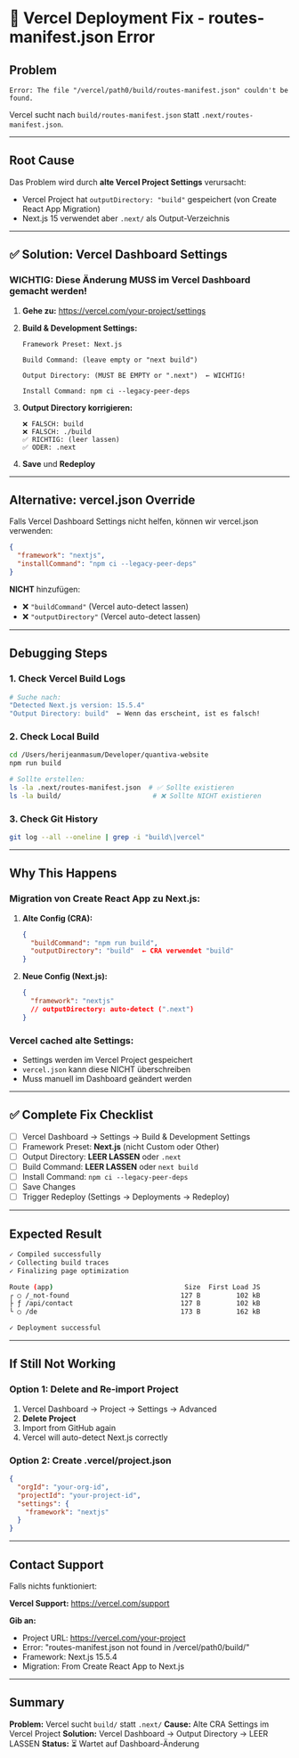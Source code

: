 # 🚨 Vercel Deployment Fix - routes-manifest.json Error

## Problem

```
Error: The file "/vercel/path0/build/routes-manifest.json" couldn't be found.
```

Vercel sucht nach `build/routes-manifest.json` statt `.next/routes-manifest.json`.

---

## Root Cause

Das Problem wird durch **alte Vercel Project Settings** verursacht:
- Vercel Project hat `outputDirectory: "build"` gespeichert (von Create React App Migration)
- Next.js 15 verwendet aber `.next/` als Output-Verzeichnis

---

## ✅ Solution: Vercel Dashboard Settings

### **WICHTIG: Diese Änderung MUSS im Vercel Dashboard gemacht werden!**

1. **Gehe zu:** https://vercel.com/your-project/settings

2. **Build & Development Settings:**
   ```
   Framework Preset: Next.js
   
   Build Command: (leave empty or "next build")
   
   Output Directory: (MUST BE EMPTY or ".next")  ← WICHTIG!
   
   Install Command: npm ci --legacy-peer-deps
   ```

3. **Output Directory korrigieren:**
   ```
   ❌ FALSCH: build
   ❌ FALSCH: ./build
   ✅ RICHTIG: (leer lassen)
   ✅ ODER: .next
   ```

4. **Save** und **Redeploy**

---

## Alternative: vercel.json Override

Falls Vercel Dashboard Settings nicht helfen, können wir vercel.json verwenden:

```json
{
  "framework": "nextjs",
  "installCommand": "npm ci --legacy-peer-deps"
}
```

**NICHT** hinzufügen:
- ❌ `"buildCommand"` (Vercel auto-detect lassen)
- ❌ `"outputDirectory"` (Vercel auto-detect lassen)

---

## Debugging Steps

### 1. Check Vercel Build Logs

```bash
# Suche nach:
"Detected Next.js version: 15.5.4"
"Output Directory: build"  ← Wenn das erscheint, ist es falsch!
```

### 2. Check Local Build

```bash
cd /Users/herijeanmasum/Developer/quantiva-website
npm run build

# Sollte erstellen:
ls -la .next/routes-manifest.json  # ✅ Sollte existieren
ls -la build/                       # ❌ Sollte NICHT existieren
```

### 3. Check Git History

```bash
git log --all --oneline | grep -i "build\|vercel"
```

---

## Why This Happens

### **Migration von Create React App zu Next.js:**

1. **Alte Config (CRA):**
   ```json
   {
     "buildCommand": "npm run build",
     "outputDirectory": "build"  ← CRA verwendet "build"
   }
   ```

2. **Neue Config (Next.js):**
   ```json
   {
     "framework": "nextjs"
     // outputDirectory: auto-detect (".next")
   }
   ```

### **Vercel cached alte Settings:**
- Settings werden im Vercel Project gespeichert
- `vercel.json` kann diese NICHT überschreiben
- Muss manuell im Dashboard geändert werden

---

## ✅ Complete Fix Checklist

- [ ] Vercel Dashboard → Settings → Build & Development Settings
- [ ] Framework Preset: **Next.js** (nicht Custom oder Other)
- [ ] Output Directory: **LEER LASSEN** oder `.next`
- [ ] Build Command: **LEER LASSEN** oder `next build`
- [ ] Install Command: `npm ci --legacy-peer-deps`
- [ ] Save Changes
- [ ] Trigger Redeploy (Settings → Deployments → Redeploy)

---

## Expected Result

```bash
✓ Compiled successfully
✓ Collecting build traces
✓ Finalizing page optimization

Route (app)                                 Size  First Load JS
┌ ○ /_not-found                            127 B         102 kB
├ ƒ /api/contact                           127 B         102 kB
└ ○ /de                                    173 B         162 kB

✓ Deployment successful
```

---

## If Still Not Working

### Option 1: Delete and Re-import Project

1. Vercel Dashboard → Project → Settings → Advanced
2. **Delete Project**
3. Import from GitHub again
4. Vercel will auto-detect Next.js correctly

### Option 2: Create .vercel/project.json

```json
{
  "orgId": "your-org-id",
  "projectId": "your-project-id",
  "settings": {
    "framework": "nextjs"
  }
}
```

---

## Contact Support

Falls nichts funktioniert:

**Vercel Support:** https://vercel.com/support

**Gib an:**
- Project URL: https://vercel.com/your-project
- Error: "routes-manifest.json not found in /vercel/path0/build/"
- Framework: Next.js 15.5.4
- Migration: From Create React App to Next.js

---

## Summary

**Problem:** Vercel sucht `build/` statt `.next/`
**Cause:** Alte CRA Settings im Vercel Project
**Solution:** Vercel Dashboard → Output Directory → LEER LASSEN
**Status:** ⏳ Wartet auf Dashboard-Änderung


